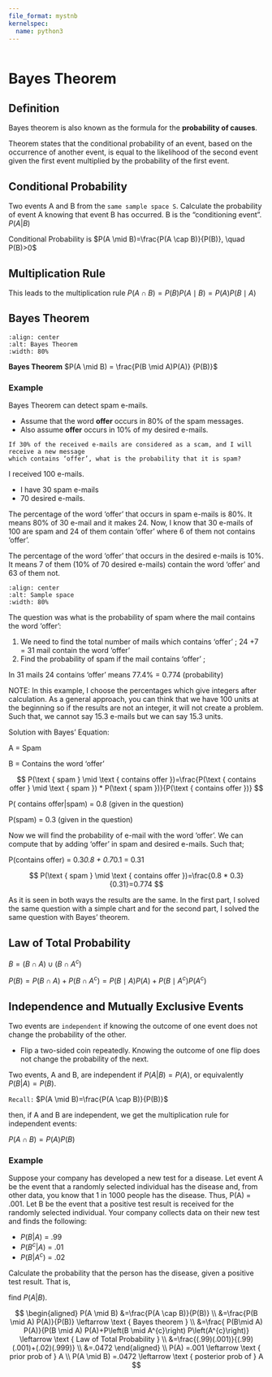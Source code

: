 ```yaml
---
file_format: mystnb
kernelspec:
  name: python3
---
```


```{title} What is conditional probability and bayes theorem?
```

# Bayes Theorem

## Definition
Bayes theorem is also known as the formula for the **probability of causes**. 

Theorem states that the conditional probability of an event, based on the occurrence of another event, is equal to the
likelihood of the second event given the first event multiplied by the probability of the first event.

## Conditional Probability

Two events A and B from the `same sample space S`. Calculate the probability of event A knowing that event B has occurred.
B is the “conditioning event”. $P(A|B)$

Conditional Probability is $P(A \mid B)=\frac{P(A \cap B)}{P(B)}, \quad P(B)>0$

## Multiplication Rule
This leads to the multiplication rule  $P(A \cap B) = P(B) P(A \mid B) = P(A) P(B \mid A)$

## Bayes Theorem

```{image} https://github.com/akkefa/ml-notes/releases/download/v0.1.0/bayes_theorem.jpeg
:align: center
:alt: Bayes Theorem
:width: 80%
```

**Bayes Theorem** $P(A \mid B) = \frac{P(B \mid A)P(A)} {P(B)}$

### Example
Bayes Theorem can detect spam e-mails.
- Assume that the word **offer** occurs in 80% of the spam messages.
- Also assume **offer** occurs in 10% of my desired e-mails. 

```{admonition} Question
If 30% of the received e-mails are considered as a scam, and I will receive a new message
which contains ‘offer’, what is the probability that it is spam?
```

I received 100 e-mails.

- I have 30 spam e-mails
- 70 desired e-mails.

The percentage of the word ‘offer’ that occurs in spam e-mails is 80%.
It means 80% of 30 e-mail and it makes 24. Now, I know that 30 e-mails of 100 are spam and 24 of them contain ‘offer’
where 6 of them not contains ‘offer’.

The percentage of the word ‘offer’ that occurs in the desired e-mails is 10%. It means 7 of them
(10% of 70 desired e-mails) contain the word ‘offer’ and 63 of them not.


```{image} https://miro.medium.com/max/1400/1*3MfkIMLAGK41-oez8Yz1Yw.png
:align: center
:alt: Sample space
:width: 80%
```

The question was what is the probability of spam where the mail contains the word ‘offer’:

1. We need to find the total number of mails which contains ‘offer’ ; 24 +7 = 31 mail contain the word ‘offer’
2. Find the probability of spam if the mail contains ‘offer’ ;

In 31 mails 24 contains ‘offer’ means 77.4% = 0.774 (probability)

NOTE: In this example, I choose the percentages which give integers after calculation. As a general approach, you can think that we have 100 units at the beginning so if the results are not an integer, it will not create a problem. Such that, we cannot say 15.3 e-mails but we can say 15.3 units.

Solution with Bayes’ Equation:

A = Spam

B = Contains the word ‘offer’

$$
P(\text { spam } \mid \text { contains offer })=\frac{P(\text { contains offer } \mid \text { spam }) * P(\text { spam })}{P(\text { contains offer })}
$$

P( contains offer|spam) = 0.8 (given in the question)

P(spam) = 0.3 (given in the question)

Now we will find the probability of e-mail with the word ‘offer’. We can compute that by adding ‘offer’ in spam and
desired e-mails. Such that;

P(contains offer) = 0.3*0.8 + 0.7*0.1 = 0.31

$$
P(\text { spam } \mid \text { contains offer })=\frac{0.8 * 0.3}{0.31}=0.774
$$

As it is seen in both ways the results are the same. In the first part, I solved the same question with a simple chart
and for the second part, I solved the same question with Bayes’ theorem.

## Law of Total Probability

$B=(B \cap A) \cup\left(B \cap A^{c}\right)$

$P(B)=P(B \cap A)+P\left(B \cap A^{c}\right)=P(B \mid A) P(A)+P\left(B \mid A^{c}\right) P\left(A^{c}\right)$

## Independence and Mutually Exclusive Events

Two events are `independent` if knowing the outcome of one event does not change the probability of the other.

- Flip a two-sided coin repeatedly. Knowing the outcome of one flip does not change the probability of the next.

Two events, A and B, are independent if $P(A|B) = P(A)$, or equivalently $P(B|A) = P(B)$.

`Recall:` $P(A \mid B)=\frac{P(A \cap B)}{P(B)}$

then, if A and B are independent, we get the multiplication
rule for independent events:

$P(A \cap B)=P(A) P(B)$

### Example
Suppose your company has developed a new test for a disease. Let event A be the event that a randomly selected 
individual has the disease and, from other data, you know that 1 in 1000 people has the disease.
Thus, P(A) = .001. Let B  be the event that a positive test result is received for the randomly selected individual.
Your company collects data on their new test and finds the following:

- $P(B|A)$ = .99
- $P(B^c |A)$ = .01
- $P(B|A^c )$ = .02

Calculate the probability that the person has the disease, given a positive test result. That is,

find $P(A|B)$.

$$
\begin{aligned}
P(A \mid B) &=\frac{P(A \cap B)}{P(B)}  \\
&=\frac{P(B \mid A) P(A)}{P(B)} \leftarrow \text { Bayes theorem } \\
&=\frac{ P(B\mid A) P(A)}{P(B \mid A) P(A)+P\left(B \mid A^{c}\right) P\left(A^{c}\right)} \leftarrow \text { Law of Total Probability } \\
&=\frac{(.99)(.001)}{(.99)(.001)+(.02)(.999)} \\
&=.0472
\end{aligned}
\\
P(A) =.001 \leftarrow \text { prior prob of } A \\
P(A \mid B) =.0472 \leftarrow \text { posterior prob of } A
$$

